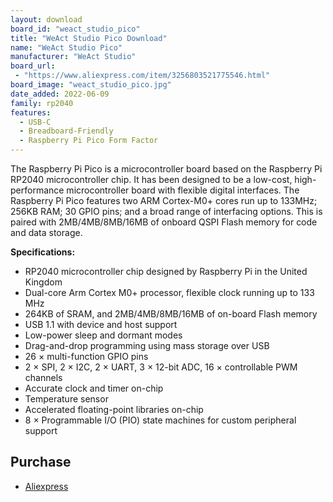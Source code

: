 ```yaml
---
layout: download
board_id: "weact_studio_pico"
title: "WeAct Studio Pico Download"
name: "WeAct Studio Pico"
manufacturer: "WeAct Studio"
board_url:
 - "https://www.aliexpress.com/item/3256803521775546.html"
board_image: "weact_studio_pico.jpg"
date_added: 2022-06-09
family: rp2040
features:
  - USB-C
  - Breadboard-Friendly
  - Raspberry Pi Pico Form Factor
---
```


The Raspberry Pi Pico is a microcontroller board based on the Raspberry Pi RP2040 microcontroller chip. It has been designed to be a low-cost, high-performance microcontroller board with flexible digital interfaces. The Raspberry Pi Pico features two ARM Cortex-M0+ cores run up to 133MHz; 256KB RAM; 30 GPIO pins; and a broad range of interfacing options. This is paired with 2MB/4MB/8MB/16MB of onboard QSPI Flash memory for code and data storage.

**Specifications:**

- RP2040 microcontroller chip designed by Raspberry Pi in the United Kingdom
- Dual-core Arm Cortex M0+ processor, flexible clock running up to 133 MHz
- 264KB of SRAM, and 2MB/4MB/8MB/16MB of on-board Flash memory
- USB 1.1 with device and host support
- Low-power sleep and dormant modes
- Drag-and-drop programming using mass storage over USB
- 26 × multi-function GPIO pins
- 2 × SPI, 2 × I2C, 2 × UART, 3 × 12-bit ADC, 16 × controllable PWM channels
- Accurate clock and timer on-chip
- Temperature sensor
- Accelerated floating-point libraries on-chip
- 8 × Programmable I/O (PIO) state machines for custom peripheral support

## Purchase
* [Aliexpress](https://www.aliexpress.com/item/3256803521775546.html)
